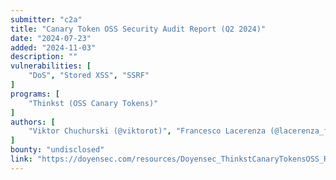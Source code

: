 ```yaml
---
submitter: "c2a"
title: "Canary Token OSS Security Audit Report (Q2 2024)"
date: "2024-07-23"
added: "2024-11-03"
description: ""
vulnerabilities: [
    "DoS", "Stored XSS", "SSRF"
]
programs: [
    "Thinkst (OSS Canary Tokens)"
]
authors: [
    "Viktor Chuchurski (@viktorot)", "Francesco Lacerenza (@lacerenza_fra)"
]
bounty: "undisclosed"
link: "https://doyensec.com/resources/Doyensec_ThinkstCanaryTokensOSS_Report_Q22024_WithRetesting.pdf"
---
```




